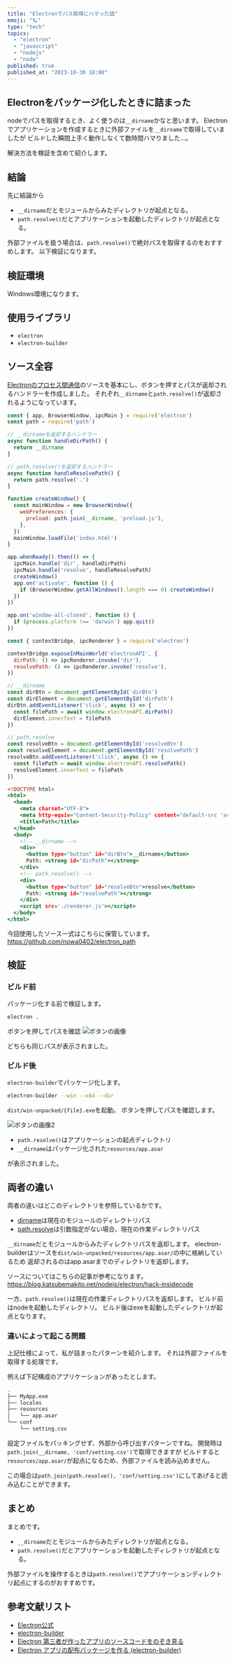 ```yaml
---
title: "Electronでパス取得にハマった話"
emoji: "🪐"
type: "tech"
topics:
  - "electron"
  - "javascript"
  - "nodejs"
  - "node"
published: true
published_at: "2023-10-30 18:00"
---
```


## Electronをパッケージ化したときに詰まった

nodeでパスを取得するとき、よく使うのは`__dirname`かなと思います。
Electronでアプリケーションを作成するときに外部ファイルを`__dirname`で取得していましたが
ビルドした瞬間上手く動作しなくて数時間ハマりました…。

解決方法を検証を含めて紹介します。

## 結論

先に結論から

- `__dirname`だとモジュールからみたディレクトリが起点となる。
- `path.resolve()`だとアプリケーションを起動したディレクトリが起点となる。

外部ファイルを扱う場合は、`path.resolve()`で絶対パスを取得するのをおすすめします。
以下検証になります。

## 検証環境

Windows環境になります。

## 使用ライブラリ

- `electron`
- `electron-builder`

## ソース全容

[Electronのプロセス間通信](https://www.electronjs.org/ja/docs/latest/tutorial/ipc)のソースを基本にし、ボタンを押すとパスが返却されるハンドラーを作成しました。
それぞれ`__dirname`と`path.resolve()`が返却されるようになっています。

```js:main.js
const { app, BrowserWindow, ipcMain } = require('electron')
const path = require('path')

// __dirnameを返却するハンドラー
async function handleDirPath() {
  return __dirname
}

// path.resolve()を返却するハンドラー
async function handleResolvePath() {
  return path.resolve('.')
}

function createWindow() {
  const mainWindow = new BrowserWindow({
    webPreferences: {
      preload: path.join(__dirname, 'preload.js'),
    },
  })
  mainWindow.loadFile('index.html')
}

app.whenReady().then(() => {
  ipcMain.handle('dir', handleDirPath)
  ipcMain.handle('resolve', handleResolvePath)
  createWindow()
  app.on('activate', function () {
    if (BrowserWindow.getAllWindows().length === 0) createWindow()
  })
})

app.on('window-all-closed', function () {
  if (process.platform !== 'darwin') app.quit()
})

```

```js:preload.js
const { contextBridge, ipcRenderer } = require('electron')

contextBridge.exposeInMainWorld('electronAPI', {
  dirPath: () => ipcRenderer.invoke('dir'),
  resolvePath: () => ipcRenderer.invoke('resolve'),
})
```

```js:renderer.js
// __dirname
const dirBtn = document.getElementById('dirBtn')
const dirElement = document.getElementById('dirPath')
dirBtn.addEventListener('click', async () => {
  const filePath = await window.electronAPI.dirPath()
  dirElement.innerText = filePath
})

// path.resolve
const resolveBtn = document.getElementById('resolveBtn')
const resolveElement = document.getElementById('resolvePath')
resolveBtn.addEventListener('click', async () => {
  const filePath = await window.electronAPI.resolvePath()
  resolveElement.innerText = filePath
})
```

```html:index.html
<!DOCTYPE html>
<html>
  <head>
    <meta charset="UTF-8">
    <meta http-equiv="Content-Security-Policy" content="default-src 'self'; script-src 'self'">
    <title>Path</title>
  </head>
  <body>
    <!-- __dirname -->
    <div>
      <button type="button" id="dirBtn">__dirname</button>
      Path: <strong id="dirPath"></strong>
    </div>
    <!-- path.resolve() -->
    <div>
      <button type="button" id="resolveBtn">resolve</button>
      Path: <strong id="resolvePath"></strong>
    </div>
    <script src='./renderer.js'></script>
  </body>
</html>
```

今回使用したソース一式はこちらに保管しています。
https://github.com/nowa0402/electron_path

## 検証

### ビルド前

パッケージ化する前で検証します。

```bash
electron .
```

ボタンを押してパスを確認
![ボタンの画像](https://storage.googleapis.com/zenn-user-upload/1a6ea9471d02-20231030.png)

どちらも同じパスが表示されました。

### ビルド後

`electron-builder`でパッケージ化します。

```bash
electron-builder --win --x64 --dir
```

`dist/win-unpacked/{file}.exe`を起動。
ボタンを押してパスを確認します。

![ボタンの画像2](https://storage.googleapis.com/zenn-user-upload/ebefc998b26e-20231030.png)

- `path.resolve()`はアプリケーションの起点ディレクトリ
- `__dirname`はパッケージ化された`resources/app.asar`

が表示されました。

## 両者の違い

両者の違いはどこのディレクトリを参照しているかです。

- [dirname](https://nodejs.org/docs/latest/api/modules.html#__dirname)は現在のモジュールのディレクトリパス
- [path.resolve](https://nodejs.org/api/path.html#pathresolvepaths)は引数指定がない場合、現在の作業ディレクトリパス

`__dirname`だとモジュールからみたディレクトリパスを返却します。
electron-builderはソースを`dist/win-unpacked/resources/app.asar/`の中に格納しているため
返却されるのはapp.asarまでのディレクトリを返却します。

ソースについてはこちらの記事が参考になります。
https://blog.katsubemakito.net/nodejs/electron/hack-insidecode

一方、`path.resolve()`は現在の作業ディレクトリパスを返却します。
ビルド前はnodeを起動したディレクトリ。
ビルド後はexeを起動したディレクトリが起点となります。

### 違いによって起こる問題

上記仕様によって、私が詰まったパターンを紹介します。
それは外部ファイルを取得する処理です。

例えば下記構成のアプリケーションがあったとします。

```bash
.
├── MyApp.exe
├── locales
├── resources
│   └── app.asar
└── conf
    └── setting.csv
```

設定ファイルをパッキングせず、外部から呼び出すパターンですね。
開発時は`path.join(__dirname, 'conf/setting.csv')`で取得できますが
ビルドすると`resources/app.asar/`が起点になるため、外部ファイルを読み込めません。

この場合は`path.join(path.resolve(), 'conf/setting.csv')`にしてあげると読み込むことができます。

## まとめ

まとめです。

- `__dirname`だとモジュールからみたディレクトリが起点となる。
- `path.resolve()`だとアプリケーションを起動したディレクトリが起点となる。

外部ファイルを操作するときは`path.resolve()`でアプリケーションディレクトリ起点にするのがおすすめです。

## 参考文献リスト

- [Electron公式](https://www.electronjs.org/ja/)
- [electron-builder](https://www.electron.build/)
- [Electron 第三者が作ったアプリのソースコードをのぞき見る](https://blog.katsubemakito.net/nodejs/electron/hack-insidecode)
- [Electron アプリの配布パッケージを作る (electron-builder)](https://maku.blog/p/2tcs8n2/)
